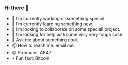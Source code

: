 ### Hi there 👋

<!--
**jackhai9/jackhai9** is a ✨ _special_ ✨ repository because its `README.md` (this file) appears on your GitHub profile.

Here are some ideas to get you started:
-->

- 🔭 I’m currently working on something special.
- 🌱 I’m currently learning something new.
- 👯 I’m looking to collaborate on some speciall project.
- 🤔 I’m looking for help with some very very tough case.
- 💬 Ask me about something cool.
- 📫 How to reach me: email me.
- 😄 Pronouns: AK47
- ⚡ Fun fact: Bitcoin

